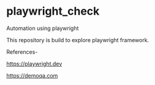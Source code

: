 # playwright_check
Automation using playwright

This repository is build to explore playwright framework.

References- 

https://playwright.dev

https://demoqa.com
